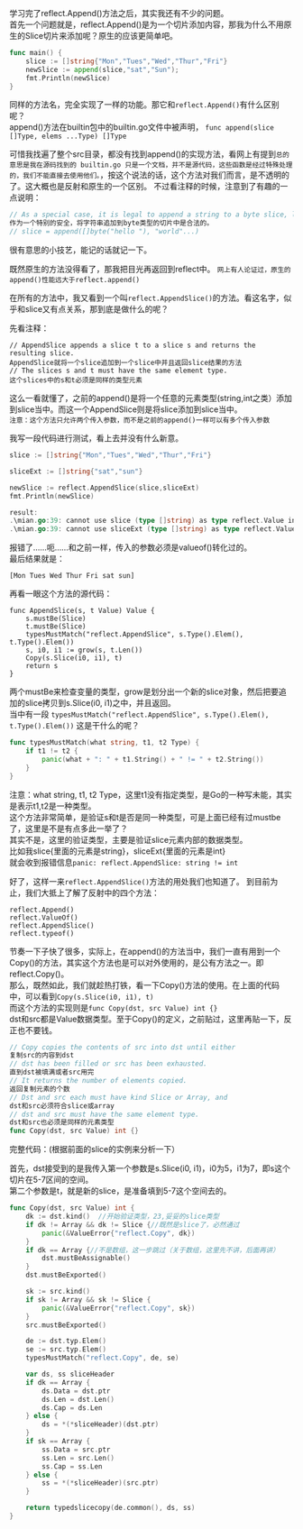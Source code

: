 学习完了reflect.Append()方法之后，其实我还有不少的问题。  
首先一个问题就是，reflect.Append()是为一个切片添加内容，那我为什么不用原生的Slice切片来添加呢？原生的应该更简单吧。  

```go
func main() {
	slice := []string{"Mon","Tues","Wed","Thur","Fri"}
	newSlice := append(slice,"sat","Sun");
	fmt.Println(newSlice)
}
```
同样的方法名，完全实现了一样的功能。那它和`reflect.Append()`有什么区别呢？  
append()方法在builtin包中的builtin.go文件中被声明，
`func append(slice []Type, elems ...Type) []Type`

可惜我找遍了整个src目录，都没有找到append()的实现方法，看网上有提到`总的意思是我在源码找到的 builtin.go 只是一个文档，并不是源代码，这些函数是经过特殊处理的，我们不能直接去使用他们。`，按这个说法的话，这个方法对我们而言，是不透明的了。这大概也是反射和原生的一个区别。
不过看注释的时候，注意到了有趣的一点说明：  
```go
// As a special case, it is legal to append a string to a byte slice, like this:
作为一个特别的安全，将字符串追加到byte类型的切片中是合法的。
// slice = append([]byte("hello "), "world"...)
```
很有意思的小技艺，能记的话就记一下。  

既然原生的方法没得看了，那我把目光再返回到reflect中。
`网上有人论证过，原生的append()性能远大于reflect.append()`

在所有的方法中，我又看到一个叫`reflect.AppendSlice()`的方法。看这名字，似乎和slice又有点关系，那到底是做什么的呢？

先看注释：  
```
// AppendSlice appends a slice t to a slice s and returns the resulting slice.
AppendSlice就将一个slice追加到一个slice中并且返回slice结果的方法
// The slices s and t must have the same element type.
这个slices中的s和t必须是同样的类型元素
```
这么一看就懂了，之前的append()是将一个任意的元素类型(string,int之类）添加到slice当中。而这一个AppendSlice则是将slice添加到slice当中。  
`注意：这个方法只允许两个传入参数，而不是之前的append()一样可以有多个传入参数`

我写一段代码进行测试，看上去并没有什么新意。  
```go
slice := []string{"Mon","Tues","Wed","Thur","Fri"}

sliceExt := []string{"sat","sun"}

newSlice := reflect.AppendSlice(slice,sliceExt)
fmt.Println(newSlice)

result:
.\mian.go:39: cannot use slice (type []string) as type reflect.Value in argument to reflect.AppendSlice
.\mian.go:39: cannot use sliceExt (type []string) as type reflect.Value in argument to reflect.AppendSlice
```

报错了……呃……和之前一样，传入的参数必须是valueof()转化过的。  
最后结果就是：  
```
[Mon Tues Wed Thur Fri sat sun]
```

再看一眼这个方法的源代码：  
```
func AppendSlice(s, t Value) Value {
	s.mustBe(Slice)
	t.mustBe(Slice)
	typesMustMatch("reflect.AppendSlice", s.Type().Elem(), t.Type().Elem())
	s, i0, i1 := grow(s, t.Len())
	Copy(s.Slice(i0, i1), t)
	return s
}
```
两个mustBe来检查变量的类型，grow是划分出一个新的slice对象，然后把要追加的slice拷贝到s.Slice(i0, i1)之中，并且返回。  
当中有一段
`typesMustMatch("reflect.AppendSlice", s.Type().Elem(), t.Type().Elem())`
这是干什么的呢？  
```go
func typesMustMatch(what string, t1, t2 Type) {
	if t1 != t2 {
		panic(what + ": " + t1.String() + " != " + t2.String())
	}
}
```
注意：what string, t1, t2 Type，这里t1没有指定类型，是Go的一种写未能，其实是表示t1,t2是一种类型。  
这个方法非常简单，是验证s和t是否是同一种类型，可是上面已经有过mustbe了，这里是不是有点多此一举了？  
其实不是，这里的验证类型，主要是验证slice元素内部的数据类型。  
比如我slice{里面的元素是string}，sliceExt{里面的元素是int}  
就会收到报错信息`panic: reflect.AppendSlice: string != int`  

好了，这样一来`reflect.AppendSlice()`方法的用处我们也知道了。
到目前为止，我们大抵上了解了反射中的四个方法：  
```
reflect.Append()
reflect.ValueOf()
reflect.AppendSlice()
reflect.typeof()
```

节奏一下子快了很多，实际上，在append()的方法当中，我们一直有用到一个Copy()的方法，其实这个方法也是可以对外使用的，是公有方法之一。即reflect.Copy()。  
那么，既然如此，我们就趁热打铁，看一下Copy()方法的使用。在上面的代码中，可以看到`Copy(s.Slice(i0, i1), t)`  
而这个方法的实现则是`func Copy(dst, src Value) int {}`  
dst和src都是Value数据类型。至于Copy()的定义，之前贴过，这里再贴一下，反正也不要钱。  
```go
// Copy copies the contents of src into dst until either
复制src的内容到dst
// dst has been filled or src has been exhausted.
直到dst被填满或者src用完
// It returns the number of elements copied.
返回复制元素的个数
// Dst and src each must have kind Slice or Array, and
dst和src必须符合slice或array
// dst and src must have the same element type.
dst和src也必须是同样的元素类型
func Copy(dst, src Value) int {}
```
完整代码：(根据前面的slice的实例来分析一下）

首先，dst接受到的是我传入第一个参数是s.Slice(i0, i1)，i0为5，i1为7，即s这个切片在5-7区间的空间。  
第二个参数是t，就是新的slice，是准备填到5-7这个空间去的。  
```go
func Copy(dst, src Value) int {
	dk := dst.kind()  //开始验证类型，23,妥妥的slice类型
	if dk != Array && dk != Slice {//既然是slice了，必然通过
		panic(&ValueError{"reflect.Copy", dk})
	}
	if dk == Array {//不是数组，这一步跳过（关于数组，这里先不讲，后面再讲）
		dst.mustBeAssignable()
	}
	dst.mustBeExported()

	sk := src.kind()
	if sk != Array && sk != Slice {
		panic(&ValueError{"reflect.Copy", sk})
	}
	src.mustBeExported()

	de := dst.typ.Elem()
	se := src.typ.Elem()
	typesMustMatch("reflect.Copy", de, se)

	var ds, ss sliceHeader
	if dk == Array {
		ds.Data = dst.ptr
		ds.Len = dst.Len()
		ds.Cap = ds.Len
	} else {
		ds = *(*sliceHeader)(dst.ptr)
	}
	if sk == Array {
		ss.Data = src.ptr
		ss.Len = src.Len()
		ss.Cap = ss.Len
	} else {
		ss = *(*sliceHeader)(src.ptr)
	}

	return typedslicecopy(de.common(), ds, ss)
}
```
